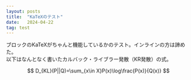```yaml
---
layout: posts
title:  "KaTeXのテスト"
date:   2024-04-22
tag: test
---
```

ブロックのKaTeXがちゃんと機能しているかのテスト。インラインの方は諦めた。<br>
以下はなんとなく書いたカルバック・ライブラー発散（KR発散）の式。

$$
D_{KL}(P||Q)=\sum_{x\in X}P(x)\log\frac{P(x)}{Q(x)}
$$

